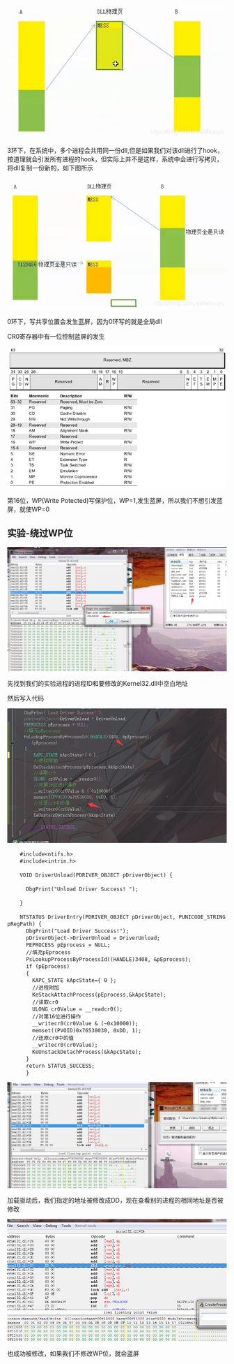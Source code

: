 ![](https://raw.githubusercontent.com/Whitebird0/tuchuang/main/2020103112002879.png)

3环下，在系统中，多个进程会共用同一份dll,但是如果我们对该dll进行了hook，按道理就会引发所有进程的hook，但实际上并不是这样，系统中会进行写拷贝，将dll复制一份新的，如下图所示

![](https://raw.githubusercontent.com/Whitebird0/tuchuang/main/2020103112492939.png)

0环下，写共享位置会发生蓝屏，因为0环写的就是全局dll

CR0寄存器中有一位控制蓝屏的发生

![](https://raw.githubusercontent.com/Whitebird0/tuchuang/main/85998e38nc49c0a17a3d7.png)

第16位，WP(Write Potected)写保护位，WP=1,发生蓝屏，所以我们不想引发蓝屏，就使WP=0

实验-绕过WP位
---

![](https://raw.githubusercontent.com/Whitebird0/tuchuang/main/QQ%E6%88%AA%E5%9B%BE20220107143955.png)

先找到我们的实验进程的进程ID和要修改的Kernel32.dll中空白地址

然后写入代码

![](https://raw.githubusercontent.com/Whitebird0/tuchuang/main/QQ%E6%88%AA%E5%9B%BE20220107144101.png)

        #include<ntifs.h>
        #include<intrin.h>

        VOID DriverUnload(PDRIVER_OBJECT pDriverObject) {

          DbgPrint("Unload Driver Success! ");

        }

        NTSTATUS DriverEntry(PDRIVER_OBJECT pDriverObject, PUNICODE_STRING pRegPath) {
          DbgPrint("Load Driver Success!");
          pDriverObject->DriverUnload = DriverUnload;
          PEPROCESS pEprocess = NULL;
          //填充pEprocess
          PsLookupProcessByProcessId((HANDLE)3408, &pEprocess);
          if (pEprocess)
          {
            KAPC_STATE kApcState={ 0 };
            //进程附加
            KeStackAttachProcess(pEprocess,&kApcState);
            //读取cr0
            ULONG cr0Value = __readcr0();
            //对第16位进行操作
            __writecr0(cr0Value & (~0x10000));
            memset((PVOID)0x76530030, 0xDD, 1);
            //还原cr0中的值
            __writecr0(cr0Value);
            KeUnstackDetachProcess(&kApcState);
          }
          return STATUS_SUCCESS;
          }


![](https://raw.githubusercontent.com/Whitebird0/tuchuang/main/QQ%E6%88%AA%E5%9B%BE20220107144401.png)

加载驱动后，我们指定的地址被修改成DD，现在查看别的进程的相同地址是否被修改

![](https://raw.githubusercontent.com/Whitebird0/tuchuang/main/QQ%E6%88%AA%E5%9B%BE20220107144548.png)

也成功被修改，如果我们不修改WP位，就会蓝屏
